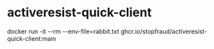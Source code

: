 # activeresist-quick-client


docker run -it --rm --env-file=rabbit.txt ghcr.io/stopfraud/activeresist-quick-client:main
